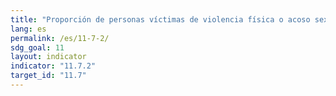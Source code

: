 ```yaml
---
title: "Proporción de personas víctimas de violencia física o acoso sexual, desglosada por sexo, edad, grado de discapacidad y lugar del hecho, en los 12 meses anteriores"
lang: es
permalink: /es/11-7-2/
sdg_goal: 11
layout: indicator
indicator: "11.7.2"
target_id: "11.7"
---
```


